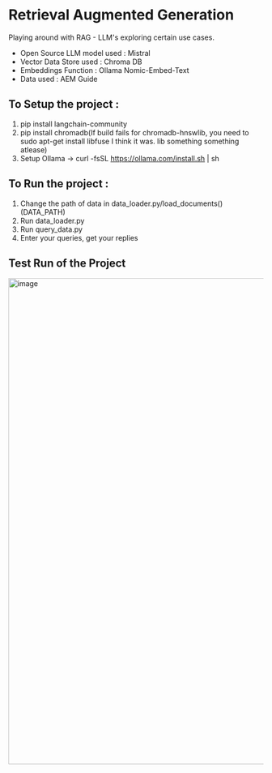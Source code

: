 # Retrieval Augmented Generation

Playing around with RAG - LLM's exploring certain use cases. 
- Open Source LLM model used : Mistral
- Vector Data Store used : Chroma DB
- Embeddings Function : Ollama Nomic-Embed-Text
- Data used : AEM Guide

## To Setup the project : 
1) pip install langchain-community
2) pip install chromadb(If build fails for chromadb-hnswlib, you need to sudo apt-get install libfuse I think it was. lib something something atlease)
3) Setup Ollama -> curl -fsSL https://ollama.com/install.sh | sh

## To Run the project : 
1) Change the path of data in data_loader.py/load_documents()(DATA_PATH)
2) Run data_loader.py
3) Run query_data.py
4) Enter your queries, get your replies

## Test Run of the Project
<img width="960" alt="image" src="https://github.com/Jatin7385/RAG_LLM/assets/73430464/b2eaff12-5bd4-4819-8250-0fc0679528a9">
